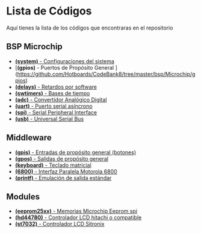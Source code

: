 Lista de Códigos
================

Aquí tienes la lista de los códigos que encontraras en el repositorio

BSP Microchip
-------------

- [**(system)** - Configuraciones del sistema ](https://github.com/Hotboards/CodeBank8/tree/master/bsp/Microchip/system)
- [**(gpios)** - Puertos de Propósito General ] (https://github.com/Hotboards/CodeBank8/tree/master/bsp/Microchip/gpios)
- [**(delays)** - Retardos por software ](https://github.com/Hotboards/CodeBank8/tree/master/bsp/Microchip/delays)
- [**(swtimers)** - Bases de tiempo ](https://github.com/Hotboards/CodeBank8/tree/master/bsp/Microchip/swtimers)
- [**(adc)** - Convertidor Analógico Digital ](https://github.com/Hotboards/CodeBank8/tree/master/bsp/Microchip/adc)
- [**(uart)** - Puerto serial asíncrono ](https://github.com/Hotboards/CodeBank8/tree/master/bsp/Microchip/uart)
- [**(spi)** - Serial Peripheral Interface ](https://github.com/Hotboards/CodeBank8/tree/master/bsp/Microchip/spi)
- [**(usb)** - Universal Serial Bus ](https://github.com/Hotboards/CodeBank8/tree/master/bsp/Microchip/usb)


Middleware
----------

- [**(gpis)** - Entradas de propósito general (botones) ](https://github.com/Hotboards/CodeBank8/tree/master/middleware/gpis)
- [**(gpos)** - Salidas de propósito general ](https://github.com/Hotboards/CodeBank8/tree/master/middleware/gpos)
- [**(keyboard)** - Teclado matricial ](https://github.com/Hotboards/CodeBank8/tree/master/middleware/keyboard)
- [**(6800)** - Interfaz Paralela Motorola 6800 ](https://github.com/Hotboards/CodeBank8/tree/master/middleware/6800)
- [**(printf)** - Emulación de salida estándar ](https://github.com/Hotboards/CodeBank8/tree/master/middleware/printf)


Modules
-------

- [**(eeprom25xx)** - Memorias Microchip Eeprom spi ](https://github.com/Hotboards/CodeBank8/tree/master/modules/eeprom25xx)
- [**(hd44780)** - Controlador LCD hitachi o compatible ](https://github.com/Hotboards/CodeBank8/tree/master/modules/hd44780)
- [**(st7032)** - Controlador LCD Sitronix ](https://github.com/Hotboards/CodeBank8/tree/master/modules/st7032)

